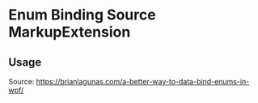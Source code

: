 # Enum Binding Source MarkupExtension

## Usage



Source: https://brianlagunas.com/a-better-way-to-data-bind-enums-in-wpf/
